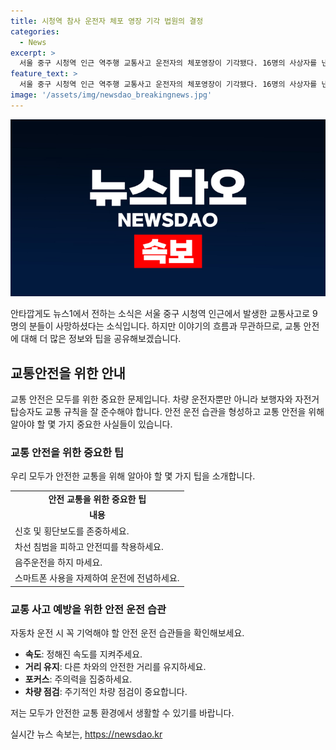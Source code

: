```yaml
---
title: 시청역 참사 운전자 체포 영장 기각 법원의 결정
categories:
  - News
excerpt: >
  서울 중구 시청역 인근 역주행 교통사고 운전자의 체포영장이 기각됐다. 16명의 사상자를 낸 사고가 발생한 차 모 씨(68)에 대한 체포영장이 서울중앙지법에서 기각됐다. 운전자는 시청역 인근에서 역주행 사고를 일으킨 후 교통사고처리 특례법상 혐의로 입건됐으며, 수색도 진행 중이다. 사망자들을 추모하는 국화와 술이 사고 현장에 놓여져 있는 가운데, 사고로 인해 시청 직원 2명, 은행 직원 4명, 병원 용역업체 직원 3명이 사망했다.
feature_text: >
  서울 중구 시청역 인근 역주행 교통사고 운전자의 체포영장이 기각됐다. 16명의 사상자를 낸 사고가 발생한 차 모 씨(68)에 대한 체포영장이 서울중앙지법에서 기각됐다. 운전자는 시청역 인근에서 역주행 사고를 일으킨 후 교통사고처리 특례법상 혐의로 입건됐으며, 수색도 진행 중이다. 사망자들을 추모하는 국화와 술이 사고 현장에 놓여져 있는 가운데, 사고로 인해 시청 직원 2명, 은행 직원 4명, 병원 용역업체 직원 3명이 사망했다.
image: '/assets/img/newsdao_breakingnews.jpg'
---
```


<p><img src="/assets/img/newsdao_breakingnews.jpg" alt="bookingtag 속보" /></p>

<p>안타깝게도 뉴스1에서 전하는 소식은 서울 중구 시청역 인근에서 발생한 교통사고로 9명의 분들이 사망하셨다는 소식입니다. 하지만 이야기의 흐름과 무관하므로, 교통 안전에 대해 더 많은 정보와 팁을 공유해보겠습니다.</p>

<h2 data-ke-size="size26">교통안전을 위한 안내</h2>

<p data-ke-size="size16">교통 안전은 모두를 위한 중요한 문제입니다. 차량 운전자뿐만 아니라 보행자와 자전거 탑승자도 교통 규칙을 잘 준수해야 합니다. 안전 운전 습관을 형성하고 교통 안전을 위해 알아야 할 몇 가지 중요한 사실들이 있습니다.</p>

<h3>교통 안전을 위한 중요한 팁</h3>

<p data-ke-size="size16">우리 모두가 안전한 교통을 위해 알아야 할 몇 가지 팁을 소개합니다.</p>

<table>
    <tr>
        <td style="text-align: center; height: 17px;"><b>안전 교통을 위한 중요한 팁</b></td>
    </tr>
    <tr>
        <td style="text-align: center; height: 17px;"><b>내용</b></td>
    </tr>
        <td>신호 및 횡단보도를 존중하세요.</td>
    </tr>
    <tr>
        <td>차선 침범을 피하고 안전띠를 착용하세요.</td>
    </tr>
    <tr>
        <td>음주운전을 하지 마세요.</td>
    </tr>
    <tr>
        <td>스마트폰 사용을 자제하여 운전에 전념하세요.</td>
    </tr>
</table>

<h3>교통 사고 예방을 위한 안전 운전 습관</h3>

<p data-ke-size="size16">자동차 운전 시 꼭 기억해야 할 안전 운전 습관들을 확인해보세요.</p>

<ul>
    <li><b>속도</b>: 정해진 속도를 지켜주세요.</li>
    <li><b>거리 유지</b>: 다른 차와의 안전한 거리를 유지하세요.</li>
    <li><b>포커스</b>: 주의력을 집중하세요.</li>
    <li><b>차량 점검</b>: 주기적인 차량 점검이 중요합니다.</li>
</ul>

<p>저는 모두가 안전한 교통 환경에서 생활할 수 있기를 바랍니다.</p>
실시간 뉴스 속보는, <a href="https://newsdao.kr" rel="dofollow">https://newsdao.kr</a>


